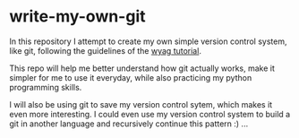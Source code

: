 # write-my-own-git

In this repository I attempt to create my own simple version control system, like git, following the guidelines of the [wyag tutorial](https://wyag.thb.lt/).

This repo will help me better understand how git actually works, make it simpler for me to use it everyday, while also practicing my python programming skills.

I will also be using git to save my version control sytem, which makes it even more interesting. I could even use my version control system to build a git in another language and recursively continue this pattern :) ...